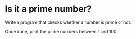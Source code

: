 # Is it a prime number?

Write a program that checks whether a number is prime or not. 

Once done, print the prime numbers between 1 and 100.
